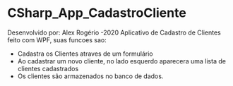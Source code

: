 # CSharp_App_CadastroCliente
Desenvolvido por: Alex Rogério -2020
Aplicativo de Cadastro de Clientes feito com WPF, suas funcoes sao:

- Cadastra os Clientes atraves de um formulário
- Ao cadastrar um novo cliente, no lado esquerdo aparecera uma lista de
clientes cadastrados
- Os clientes são armazenados no banco de dados.


